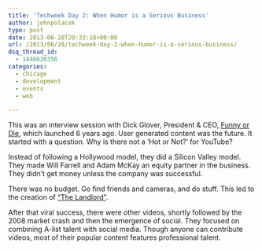 ```yaml
---
title: 'Techweek Day 2: When Humor is a Serious Business'
author: johnpolacek
type: post
date: 2013-06-28T20:33:18+00:00
url: /2013/06/28/techweek-day-2-when-humor-is-a-serious-business/
dsq_thread_id:
  - 1446620356
categories:
  - chicago
  - development
  - events
  - web

---
```


This was an interview session with Dick Glover, President & CEO, [Funny or Die][1], which launched 6 years ago. User generated content was the future. It started with a question. Why is there not a ‘Hot or Not?’ for YouTube? 

Instead of following a Hollywood model, they did a Silicon Valley model. They made Will Farrell and Adam McKay an equity partner in the business. They didn’t get money unless the company was successful.

There was no budget. Go find friends and cameras, and do stuff. This led to the creation of [“The Landlord”][2].

After that viral success, there were other videos, shortly followed by the 2008 market crash and then the emergence of social. They focused on combining A-list talent with social media. Though anyone can contribute videos, most of their popular content features professional talent.

 [1]: http://www.funnyordie.com/
 [2]: http://www.funnyordie.com/videos/74/the-landlord-from-will-ferrell-and-adam-ghost-panther-mckay